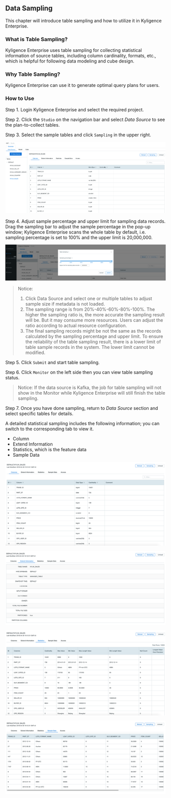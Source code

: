 ## Data Sampling

This chapter will introduce table sampling and how to utilize it in Kyligence Enterprise.



### What is Table Sampling?

Kyligence Enterprise uses table sampling for collecting statistical information of source tables, including column cardinality, formats, etc., which is helpful for following data modeling and cube design.



### Why Table Sampling?

Kyligence Enterprise can use it to generate optimal query plans for users.



### How to Use

Step 1. Login Kyligence Enterprise and select the required project.

Step 2. Click the `Studio` on the navigation bar and select *Data Source*  to see the plan-to-collect tables.

Step 3. Select the sample tables and click `Sampling` in the upper right.

![Click Sampling button](images/table_sampling.png)



Step 4. Adjust sample percentage and upper limit for sampling data records. Drag the sampling bar to adjust the sample percentage in the pop-up window; Kyligence Enterprise scans the whole table by default, i.e. sampling percentage is set to 100% and the upper limit is 20,000,000.

![Adjust the sample size](images/table_sampling_percentage.png)

> Notice: 
>
> 1. Click Data Source and select one or multiple tables to adjust sample size if metadata is not loaded.
> 2. The sampling range is from 20%-40%-60%-80%-100%. The higher the sampling ratio is, the more accurate the sampling result will be. But it may consume more resources. Users can adjust the ratio according to actual resource configuration.
> 3. The final sampling records might be not the same as the records calculated by the sampling percentage and upper limit. To ensure the reliability of the table sampling result, there is a lower limit of table sample records in the system. The lower limit cannot be modified.

Step 5. Click `Submit` and start table sampling.

Step 6. Click `Monitor` on the left side then you can view table sampling status.

> Notice: If the data source is Kafka, the job for table sampling will not show in the Monitor while Kyligence Enterprise will still finish the table sampling.

Step 7. Once you have done sampling, return to *Data Source* section and select specific tables for details.

A detailed statistical sampling includes the following information; you can switch to the corresponding tab to view it.

- Column
- Extend Information
- Statistics, which is the feature data
- Sample Data

![Column](images/table_sampling_column.png)

![Extend Information](images/table_sampling_extend.png)

![Feature Data](images/table_sampling_sample.png)

![Sample Data](images/table_sampling_statistics.png)



